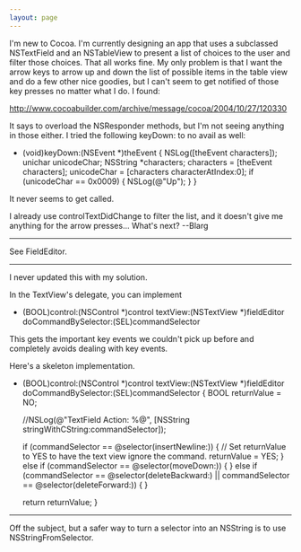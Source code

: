 ```yaml
---
layout: page
---
```


I'm new to Cocoa.  I'm currently designing an app that uses a subclassed NSTextField and an NSTableView to present a list of choices to the user and filter those choices.  That all works fine.  My only problem is that I want the arrow keys to arrow up and down the list of possible items in the table view and do a few other nice goodies, but I can't seem to get notified of those key presses no matter what I do.  I found:

http://www.cocoabuilder.com/archive/message/cocoa/2004/10/27/120330

It says to overload the NSResponder methods, but I'm not seeing anything in those either.  I tried the following keyDown: to no avail as well:

    
- (void)keyDown:(NSEvent *)theEvent
{
	NSLog([theEvent characters]);
	unichar unicodeChar;
	NSString *characters;
	characters = [theEvent characters];
	unicodeChar = [characters characterAtIndex:0];
	if (unicodeChar == 0x0009)
	{
		NSLog(@"Up");
	}
}


It never seems to get called.

I already use controlTextDidChange to filter the list, and it doesn't give me anything for the arrow presses...  What's next? --Blarg

----
See FieldEditor.

----
I never updated this with my solution.

In the TextView's delegate, you can implement
- (BOOL)control:(NSControl *)control textView:(NSTextView *)fieldEditor doCommandBySelector:(SEL)commandSelector

This gets the important key events we couldn't pick up before and completely avoids dealing with key events.

Here's a skeleton implementation.

    
- (BOOL)control:(NSControl *)control textView:(NSTextView *)fieldEditor doCommandBySelector:(SEL)commandSelector
{
	BOOL returnValue = NO;
	
	//NSLog(@"TextField Action: %@", [NSString stringWithCString:commandSelector]);

	if (commandSelector == @selector(insertNewline:))
	{
		// Set returnValue to YES to have the text view ignore the command.
		returnValue = YES;
	}
	else if (commandSelector == @selector(moveDown:))
	{
	}
	else if (commandSelector == @selector(deleteBackward:) || commandSelector == @selector(deleteForward:))
	{
	}

	return returnValue;
}


----
Off the subject, but a safer way to turn a selector into an NSString is to use NSStringFromSelector.
